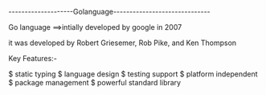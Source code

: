 --------------------Golanguage------------------------------


Go language ==>intially developed by google in 2007

it was developed by Robert Griesemer, Rob Pike, and Ken Thompson

Key Features:-

 $  static typing
 $  language design
 $  testing support
 $  platform independent
 $  package management
 $  powerful standard library

